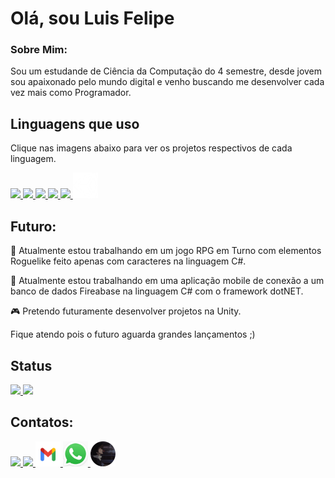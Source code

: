 <h1>Olá, sou Luis Felipe</h1> 

<h3>Sobre Mim:</h3>
<p>Sou um estudande de Ciência da Computação do 4 semestre, desde jovem sou apaixonado pelo mundo digital e venho buscando me desenvolver cada vez mais como Programador.</p>

<div>
    <h2>Linguagens que uso</h2>
    <p>Clique nas imagens abaixo para ver os projetos respectivos de cada linguagem.</p>
    <a href="https://github.com/Luis01Felipe?tab=repositories&q=&type=&language=java&sort=">
        <img src="https://cdn.jsdelivr.net/gh/devicons/devicon/icons/java/java-original.svg" width="40px" />
    </a>
    <a href="https://github.com/Luis01Felipe?tab=repositories&q=&type=&language=java&sort=](https://github.com/Luis01Felipe?tab=repositories&q=&type=&language=c%23&sort=">
        <img src="https://growiz.com.br/wp-content/uploads/2020/08/kisspng-c-programming-language-logo-microsoft-visual-stud-atlas-portfolio-5b899192d7c600.1628571115357423548838.png" width="40px" />
    </a>
    <a href="https://github.com/Luis01Felipe?tab=repositories&q=&type=&language=python&sort=">
        <img src="https://cdn.jsdelivr.net/gh/devicons/devicon/icons/python/python-original.svg" width="40px" />
    </a>
    <a href="https://github.com/Luis01Felipe?tab=repositories&q=&type=&language=html&sort=">
        <img src="https://cdn.jsdelivr.net/gh/devicons/devicon/icons/html5/html5-original.svg" width="40px" />
        <img src="https://cdn.jsdelivr.net/gh/devicons/devicon/icons/css3/css3-original.svg" width="40px" />
    </a>
    <a href="">
        <img src="unity-logo.png" width="40px" />
    </a>
</div>

<div>
    <h2>Futuro:</h2>
    <p>🔭 Atualmente estou trabalhando em um jogo RPG em Turno com elementos Roguelike feito apenas com caracteres na linguagem C#.</p>
    <p>🔭 Atualmente estou trabalhando em uma aplicação mobile de conexão a um banco de dados Fireabase na linguagem C# com o framework dotNET.</p>
    <p>🎮 Pretendo futuramente desenvolver projetos na Unity.</p>
    <p>Fique atendo pois o futuro aguarda grandes lançamentos ;)</p>
</div>
 
<div>
    <h2>Status</h2>
    <a href="https://github.com/Luis01Felipe">
        <img loading="lazy" height="180em" src="https://github-readme-stats.vercel.app/api/top-langs/?username=Luis01Felipe&layout=compact&langs_count=7&theme=dracula"/>
        <img loading="lazy" height="180em" src="https://github-readme-stats.vercel.app/api?username=Luis01Felipe&show_icons=true&theme=dracula&include_all_commits=true&count_private=true"/>
    </a>
</div>

<div>
    <h2>Contatos:</h2>
    <a href="https://www.linkedin.com/in/luis-felipe-moraes-gomes-couto-b10781201/" target="_blank">
        <img src="https://cdn.jsdelivr.net/gh/devicons/devicon/icons/linkedin/linkedin-original.svg" width=40px/>
    </a>
    <a href="https://discord.gg/beater01" target="_blank">
        <img src="https://images-eds-ssl.xboxlive.com/image?url=Q_rwcVSTCIytJ0KOzcjWTYl.n38D8jlKWXJx7NRJmQKBAEDCgtTAQ0JS02UoaiwRCHTTX1RAopljdoYpOaNfVf5nBNvbwGfyR5n4DAs0DsOwxSO9puiT_GgKqinHT8HsW8VYeiiuU1IG3jY69EhnsQ--&format=source" width=40px>
    </a>
    <a href="mailto:luislf.tlhf@gmail.com" target="_blank">
        <img src="gmail-logo.jpg" width=40px/>
    </a>
    <a href="https://wa.me/5511989583064?text=Olá,%20gostaria%20de%20falar%20com%20você." target="_blank">
        <img src="whats-logo.jpg" width=40px>
    </a>
    <a href="https://luis01felipe.github.io/LuisFelipe.github.io/index.html">
        <img src="background-logo_sphere.png" width=40px>
    </a>
</div>

